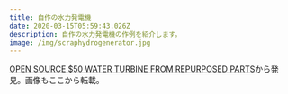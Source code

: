 ```yaml
---
title: 自作の水力発電機
date: 2020-03-15T05:59:43.026Z
description: 自作の水力発電機の作例を紹介します。
image: /img/scraphydrogenerator.jpg
---
```

[OPEN SOURCE $50 WATER TURBINE FROM REPURPOSED PARTS](https://hackaday.com/2019/12/20/open-source-50-water-turbine-from-repurposed-parts/)から発見。画像もここから転載。
